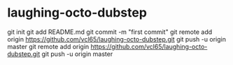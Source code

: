 laughing-octo-dubstep
=====================
git init
git add README.md
git commit -m "first commit"
git remote add origin https://github.com/vcl65/laughing-octo-dubstep.git
git push -u origin master
git remote add origin https://github.com/vcl65/laughing-octo-dubstep.git
git push -u origin master
